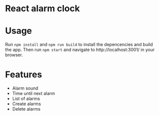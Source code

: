 # React alarm clock

# Usage

Run `npm install` and `npm run build` to install the depencencies and build the app.  Then run `npm start` and navigate to http://localhost:3001/ in your browser.  

# Features
 * Alarm sound
 * Time until next alarm
 * List of alarms
 * Create alarms
 * Delete alarms